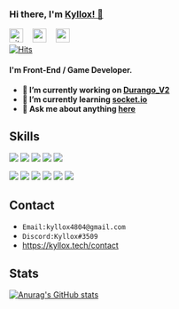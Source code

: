 ### Hi there, I'm [Kyllox! 👋](https://github.com/KylloxStudio)
<a href="https://github.com/KylloxStudio"><img src="https://simpleicons.org/icons/github.svg" alt="github" width="25" height="25"/></a>
ㅤ<a href="https://www.youtube.com/c/KylloxStudio"><img src="https://simpleicons.org/icons/youtube.svg" alt="youtube" width="25" height="25"/></a>
ㅤ<a href="https://kyllox.tech"><img src="https://kyllox.tech/images/favicon.png" alt="website" width="25" height="25"/></a><br/>
[![Hits](https://hits.seeyoufarm.com/api/count/incr/badge.svg?url=https%3A%2F%2Fkyllox.tech&count_bg=%233793D5&title_bg=%23171717&icon=powershell.svg&icon_color=%23F1F1F1&title=Hits&edge_flat=true)](https://hits.seeyoufarm.com)


#### I'm Front-End / Game Developer.
- **🔭 I’m currently working on [Durango_V2](https://github.com/KylloxStudio/Durango_V2)**
- **🌱 I’m currently learning [socket.io](https://socket.io)**
- **💬 Ask me about anything [here](mailto:kyllox4804@gmail.com)**


## Skills
<a href="https://dotnet.microsoft.com"><img src="https://img.shields.io/badge/CSharp-239120?style=flat-square&logo=CSharp&logoColor=black"/></a>
<a href="https://learn.microsoft.com/ko-kr/cpp/cpp/welcome-back-to-cpp-modern-cpp?view=msvc-170"><img src="https://img.shields.io/badge/C++-00599C?style=flat-square&logo=CPlusPlus&logoColor=black"/></a>
<a href="https://www.python.org"><img src="https://img.shields.io/badge/Python-3776AB?style=flat-square&logo=Python&logoColor=black"/></a>
<a href="https://www.javascript.com"><img src="https://img.shields.io/badge/JavaScript-F7DF1E?style=flat-square&logo=JavaScript&logoColor=black"/></a>
<a href="https://www.php.net"><img src="https://img.shields.io/badge/PHP-777BB4?style=flat-square&logo=PHP&logoColor=black"/></a>

<a href="https://visualstudio.com"><img src="https://img.shields.io/badge/Visual Studio-5C2D91?style=flat-square&logo=VisualStudio&logoColor=black"/></a>
<a href="https://code.visualstudio.com"><img src="https://img.shields.io/badge/Visual Studio Code-007ACC?style=flat-square&logo=VisualStudioCode&logoColor=black"/></a>
<a href="https://github.com/dnSpy/dnSpy"><img src="http://kyllox4804.dothome.co.kr/icons/dnspy/dnspy_1.svg"/></a>
<a href="https://unity.com"><img src="https://img.shields.io/badge/Unity-FAFAFA?style=flat-square&logo=Unity&logoColor=black"/></a>
<a href="https://git-scm.com"><img src="https://img.shields.io/badge/Git-F05032?style=flat-square&logo=Git&logoColor=black"/></a>
<a href="https://www.mongodb.com"><img src="https://img.shields.io/badge/MongoDB-47A248?style=flat-square&logo=MongoDB&logoColor=black"/></a>


## Contact
- ```Email:kyllox4804@gmail.com```
- ```Discord:Kyllox#3509```
- https://kyllox.tech/contact


## Stats
[![Anurag's GitHub stats](https://github-readme-stats.vercel.app/api?username=KylloxStudio&show_icons=true&theme=github_dark)](https://github.com/anuraghazra/github-readme-stats)
